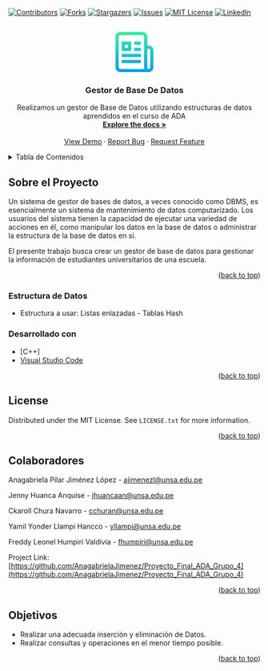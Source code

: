 <div id="top"></div>
<!--
*** Thanks for checking out the Best-README-Template. If you have a suggestion
*** that would make this better, please fork the repo and create a pull request
*** or simply open an issue with the tag "enhancement".
*** Don't forget to give the project a star!
*** Thanks again! Now go create something AMAZING! :D
-->



<!-- PROJECT SHIELDS -->
<!--
*** I'm using markdown "reference style" links for readability.
*** Reference links are enclosed in brackets [ ] instead of parentheses ( ).
*** See the bottom of this document for the declaration of the reference variables
*** for contributors-url, forks-url, etc. This is an optional, concise syntax you may use.
*** https://www.markdownguide.org/basic-syntax/#reference-style-links
-->
[![Contributors][contributors-shield]][contributors-url]
[![Forks][forks-shield]][forks-url]
[![Stargazers][stars-shield]][stars-url]
[![Issues][issues-shield]][issues-url]
[![MIT License][license-shield]][license-url]
[![LinkedIn][linkedin-shield]][linkedin-url]



<!-- PROJECT LOGO -->
<br />
<div align="center">
  <a href="https://github.com/AnagabrielaJimenez/Proyecto_Final_ADA_Grupo_4">
    <img src="images/logo.png" alt="Logo" width="80" height="80">
  </a>

<h3 align="center">Gestor de Base De Datos</h3>

  <p align="center">
    Realizamos un gestor de Base de Datos utilizando estructuras de datos aprendidos en el curso de ADA
    <br />
    <a href="https://github.com/AnagabrielaJimenez/Proyecto_Final_ADA_Grupo_4"><strong>Explore the docs »</strong></a>
    <br />
    <br />
    <a href="https://github.com/AnagabrielaJimenez/Proyecto_Final_ADA_Grupo_4">View Demo</a>
    ·
    <a href="https://github.com/AnagabrielaJimenez/Proyecto_Final_ADA_Grupo_4/issues">Report Bug</a>
    ·
    <a href="https://github.com/AnagabrielaJimenez/Proyecto_Final_ADA_Grupo_4/issues">Request Feature</a>
  </p>
</div>



<!-- TABLE OF CONTENTS -->
<details>
  <summary>Tabla de Contenidos</summary>
  <ol>
    <li>
      <a href="#about-the-project">Sobre el Proyecto</a>
      <ul>
        <li><a href="#built-with">Desarrollado Con</a></li>
      </ul>
    </li>
    <li>
      <a href="#getting-started">Comenzando</a>
      <ul>
        <li><a href="#prerequisites">Prerrequisitos</a></li>
        <li><a href="#installation">Instalación</a></li>
      </ul>
    </li>
    <li><a href="#usage">Usos</a></li>
    <!--<li><a href="#roadmap">Roadmap</a></li>-->
    <li><a href="#contributing">Contribuciones</a></li>
    <li><a href="#license">License</a></li>
    <li><a href="#contact">Contact</a></li>
    <!--<li><a href="#acknowledgments">Acknowledgments</a></li>-->
  </ol>
</details>



<!-- ABOUT THE PROJECT -->

## Sobre el Proyecto

<!--[![Product Name Screen Shot][product-screenshot]](https://example.com)-->

<!--Descripción-->
<p>Un sistema de gestor de bases de datos, a veces conocido como DBMS, es esencialmente un sistema de mantenimiento de datos computarizado. Los usuarios del sistema tienen la capacidad de ejecutar una variedad de acciones en él, como manipular los datos en la base de datos o administrar la estructura de la base de datos en sí. </p>
<p>El presente trabajo busca crear un gestor de base de datos para gestionar la información de estudiantes universitarios de una escuela. </p>


<p align="right">(<a href="#top">back to top</a>)</p>

### Estructura de Datos
<ul>
  <li>Estructura a usar: Listas enlazadas - Tablas Hash</li>
</ul>

### Desarrollado con

* [C++]
* [Visual Studio Code](https://code.visualstudio.com/)

<p align="right">(<a href="#top">back to top</a>)</p>



<!-- GETTING STARTED
## Getting Started

This is an example of how you may give instructions on setting up your project locally.
To get a local copy up and running follow these simple example steps.

### Prerequisites

This is an example of how to list things you need to use the software and how to install them.
* npm
  ```sh
  npm install npm@latest -g
  ```

### Installation

1. Get a free API Key at [https://example.com](https://example.com)
2. Clone the repo
   ```sh
   git clone https://github.com/github_username/repo_name.git
   ```
3. Install NPM packages
   ```sh
   npm install
   ```
4. Enter your API in `config.js`
   ```js
   const API_KEY = 'ENTER YOUR API';
   ```

<p align="right">(<a href="#top">back to top</a>)</p>-->



<!-- USAGE EXAMPLES
## Usage

Use this space to show useful examples of how a project can be used. Additional screenshots, code examples and demos work well in this space. You may also link to more resources.

_For more examples, please refer to the [Documentation](https://example.com)_

<p align="right">(<a href="#top">back to top</a>)</p> -->



<!-- ROADMAP
## Roadmap

- [ ] Feature 1
- [ ] Feature 2
- [ ] Feature 3
    - [ ] Nested Feature

See the [open issues](https://github.com/github_username/repo_name/issues) for a full list of proposed features (and known issues).

<p align="right">(<a href="#top">back to top</a>)</p>-->



<!-- CONTRIBUTING
## Contributing

Contributions are what make the open source community such an amazing place to learn, inspire, and create. Any contributions you make are **greatly appreciated**.

If you have a suggestion that would make this better, please fork the repo and create a pull request. You can also simply open an issue with the tag "enhancement".
Don't forget to give the project a star! Thanks again!

1. Fork the Project
2. Create your Feature Branch (`git checkout -b feature/AmazingFeature`)
3. Commit your Changes (`git commit -m 'Add some AmazingFeature'`)
4. Push to the Branch (`git push origin feature/AmazingFeature`)
5. Open a Pull Request

<p align="right">(<a href="#top">back to top</a>)</p> -->



<!-- LICENSE -->
## License

Distributed under the MIT License. See `LICENSE.txt` for more information.

<p align="right">(<a href="#top">back to top</a>)</p>



<!-- CONTACT -->
## Colaboradores

Anagabriela Pilar Jiménez López - ajimenezl@unsa.edu.pe

Jenny Huanca Anquise - jhuancaan@unsa.edu.pe

Ckaroll Chura Navarro - cchuran@unsa.edu.pe

Yamil Yonder Llampi Hancco - yllampi@unsa.edu.pe

Freddy Leonel Humpiri Valdivia - fhumpiri@unsa.edu.pe

Project Link: [https://github.com/AnagabrielaJimenez/Proyecto_Final_ADA_Grupo_4](https://github.com/AnagabrielaJimenez/Proyecto_Final_ADA_Grupo_4)

<p align="right">(<a href="#top">back to top</a>)</p>



<!-- ACKNOWLEDGMENTS -->
## Objetivos

* Realizar una adecuada inserción y eliminación de Datos.
* Realizar consultas y operaciones en el menor tiempo posible.

<p align="right">(<a href="#top">back to top</a>)</p>



<!-- MARKDOWN LINKS & IMAGES -->
<!-- https://www.markdownguide.org/basic-syntax/#reference-style-links -->
[contributors-shield]: https://img.shields.io/github/contributors/AnagabrielaJimenez/Proyecto_Final_ADA_Grupo_4.svg?style=for-the-badge
[contributors-url]: https://github.com/AnagabrielaJimenez/Proyecto_Final_ADA_Grupo_4/graphs/contributors
[forks-shield]: https://img.shields.io/github/forks/AnagabrielaJimenez/Proyecto_Final_ADA_Grupo_4.svg?style=for-the-badge
[forks-url]: https://github.com/AnagabrielaJimenez/Proyecto_Final_ADA_Grupo_4/network/members
[stars-shield]: https://img.shields.io/github/stars/AnagabrielaJimenez/Proyecto_Final_ADA_Grupo_4.svg?style=for-the-badge
[stars-url]: https://github.com/AnagabrielaJimenez/Proyecto_Final_ADA_Grupo_4/stargazers
[issues-shield]: https://img.shields.io/github/issues/AnagabrielaJimenez/Proyecto_Final_ADA_Grupo_4.svg?style=for-the-badge
[issues-url]: https://github.com/AnagabrielaJimenez/Proyecto_Final_ADA_Grupo_4/issues
[license-shield]: https://img.shields.io/github/license/AnagabrielaJimenez/Proyecto_Final_ADA_Grupo_4.svg?style=for-the-badge
[license-url]: https://github.com/AnagabrielaJimenez/Proyecto_Final_ADA_Grupo_4/blob/master/LICENSE.txt
[linkedin-shield]: https://img.shields.io/badge/-LinkedIn-black.svg?style=for-the-badge&logo=linkedin&colorB=555
[linkedin-url]: https://linkedin.com/in/linkedin_AnagabrielaJimenez
[product-screenshot]: images/screenshot.png
